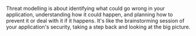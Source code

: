 Threat modelling is about identifying what could go wrong in your application, understanding how it could happen, and planning how to prevent it or deal with it if it happens. It's like the brainstorming session of your  application's security, taking a step back and looking at the big  picture.

